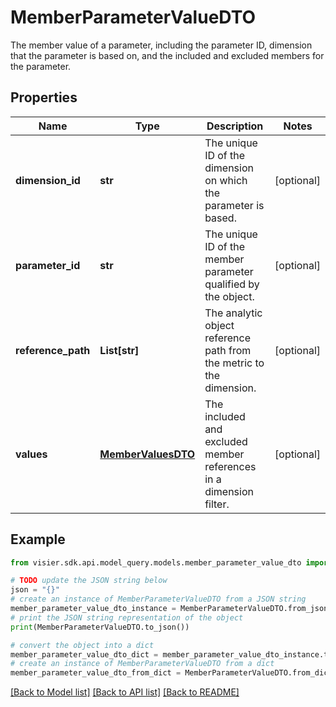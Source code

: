 # MemberParameterValueDTO

The member value of a parameter, including the parameter ID, dimension that the parameter is based on,  and the included and excluded members for the parameter.

## Properties

Name | Type | Description | Notes
------------ | ------------- | ------------- | -------------
**dimension_id** | **str** | The unique ID of the dimension on which the parameter is based. | [optional] 
**parameter_id** | **str** | The unique ID of the member parameter qualified by the object. | [optional] 
**reference_path** | **List[str]** | The analytic object reference path from the metric to the dimension. | [optional] 
**values** | [**MemberValuesDTO**](MemberValuesDTO.md) | The included and excluded member references in a dimension filter. | [optional] 

## Example

```python
from visier.sdk.api.model_query.models.member_parameter_value_dto import MemberParameterValueDTO

# TODO update the JSON string below
json = "{}"
# create an instance of MemberParameterValueDTO from a JSON string
member_parameter_value_dto_instance = MemberParameterValueDTO.from_json(json)
# print the JSON string representation of the object
print(MemberParameterValueDTO.to_json())

# convert the object into a dict
member_parameter_value_dto_dict = member_parameter_value_dto_instance.to_dict()
# create an instance of MemberParameterValueDTO from a dict
member_parameter_value_dto_from_dict = MemberParameterValueDTO.from_dict(member_parameter_value_dto_dict)
```
[[Back to Model list]](../README.md#documentation-for-models) [[Back to API list]](../README.md#documentation-for-api-endpoints) [[Back to README]](../README.md)


